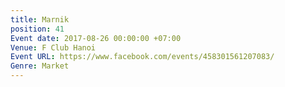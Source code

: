 ```yaml
---
title: Marnik
position: 41
Event date: 2017-08-26 00:00:00 +07:00
Venue: F Club Hanoi
Event URL: https://www.facebook.com/events/458301561207083/
Genre: Market
---
```


